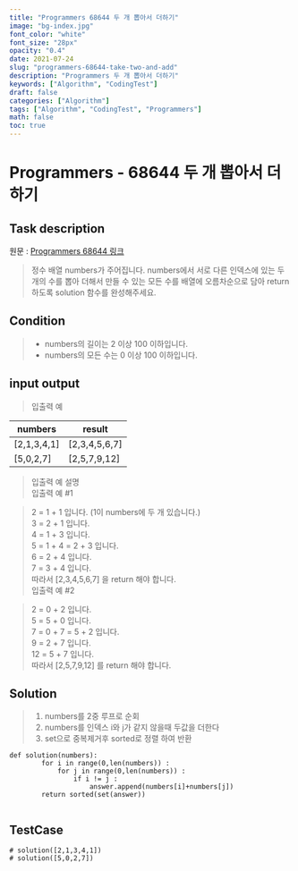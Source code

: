 ```yaml
---
title: "Programmers 68644 두 개 뽑아서 더하기"
image: "bg-index.jpg"
font_color: "white"
font_size: "28px"
opacity: "0.4"
date: 2021-07-24
slug: "programmers-68644-take-two-and-add"
description: "Programmers 두 개 뽑아서 더하기"
keywords: ["Algorithm", "CodingTest"]
draft: false
categories: ["Algorithm"]
tags: ["Algorithm", "CodingTest", "Programmers"]
math: false
toc: true
---
```


# Programmers - 68644 두 개 뽑아서 더하기

## Task description

원문 : <a href="https://programmers.co.kr/learn/courses/30/lessons/68644">Programmers 68644 링크</a>

> 정수 배열 numbers가 주어집니다. numbers에서 서로 다른 인덱스에 있는 두 개의 수를 뽑아 더해서 만들 수 있는 모든 수를 배열에 오름차순으로 담아 return 하도록 solution 함수를 완성해주세요.




## Condition
> - numbers의 길이는 2 이상 100 이하입니다.
> - numbers의 모든 수는 0 이상 100 이하입니다.

## input output
> 입출력 예

numbers	| result
--------|-----------
[2,1,3,4,1]	| [2,3,4,5,6,7]
[5,0,2,7]	| [2,5,7,9,12]

> 입출력 예 설명<br>
입출력 예 #1

>2 = 1 + 1 입니다. (1이 numbers에 두 개 있습니다.) <br>
3 = 2 + 1 입니다.<br>
4 = 1 + 3 입니다.<br>
5 = 1 + 4 = 2 + 3 입니다.<br>
6 = 2 + 4 입니다.<br>
7 = 3 + 4 입니다.<br>
따라서 [2,3,4,5,6,7] 을 return 해야 합니다.<br>
입출력 예 #2

>2 = 0 + 2 입니다.<br>
5 = 5 + 0 입니다.<br>
7 = 0 + 7 = 5 + 2 입니다.<br>
9 = 2 + 7 입니다.<br>
12 = 5 + 7 입니다.<br>
따라서 [2,5,7,9,12] 를 return 해야 합니다.<br>


## Solution 
> 1. numbers를 2중 루프로 순회
> 2. numbers를 인덱스 i와 j가 같지 않을때 두값을 더한다
> 3. set으로 중복제거후 sorted로 정렬 하여 반환

```
def solution(numbers):
        for i in range(0,len(numbers)) :
            for j in range(0,len(numbers)) :
                if i != j :
                    answer.append(numbers[i]+numbers[j])
        return sorted(set(answer))
        
```

## TestCase
```
# solution([2,1,3,4,1])
# solution([5,0,2,7])

```
